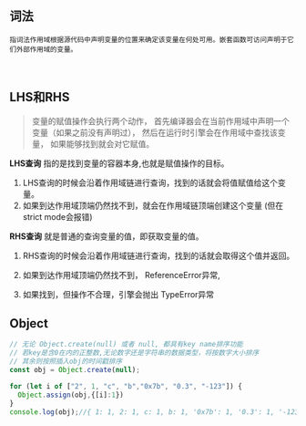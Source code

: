 ## 词法

	指词法作用域根据源代码中声明变量的位置来确定该变量在何处可用。嵌套函数可访问声明于它们外部作用域的变量。


​	

## LHS和RHS

> 变量的赋值操作会执行两个动作， 首先编译器会在当前作用域中声明一个变量（如果之前没有声明过）， 然后在运行时引擎会在作用域中查找该变量， 如果能够找到就会对它赋值。

**LHS查询** 指的是找到变量的容器本身,也就是赋值操作的目标。

1. LHS查询的时候会沿着作用域链进行查询，找到的话就会将值赋值给这个变量。
2. 如果到达作用域顶端仍然找不到，就会在作用域链顶端创建这个变量 (但在strict mode会报错)

**RHS查询** 就是普通的查询变量的值，即获取变量的值。

1. RHS查询的时候会沿着作用域链进行查询，找到的话就会取得这个值并返回。

2. 如果到达作用域顶端仍然找不到， ReferenceError异常, 
3. 如果找到，但操作不合理，引擎会抛出 TypeError异常







 ## Object

```javascript
// 无论 Object.create(null) 或者 null, 都具有key name排序功能
// 若key是含0在内的正整数,无论数字还是字符串的数据类型，将按数字大小排序
// 其余则按照插入obj的时间戳排序
const obj = Object.create(null);

for (let i of ["2", 1, "c", "b","0x7b", "0.3", "-123"]) { 
  Object.assign(obj,{[i]:1})
}
console.log(obj);//{ 1: 1, 2: 1, c: 1, b: 1, '0x7b': 1, '0.3': 1, '-123': 1 } 


```


